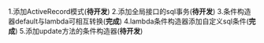 1.添加ActiveRecord模式(**待开发**)
2.添加全局接口的sql事务(**待开发**)
3.条件构造器default与lambda可相互转换(**完成**)
4.lambda条件构造器添加自定义sql条件(**完成**)
5.添加update方法的条件构造器(**待开发**)
